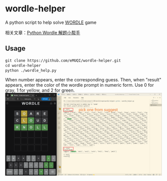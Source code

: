 # wordle-helper
A python script to help solve [WORDLE](https://www.nytimes.com/games/wordle/) game

相关文章：[Python Wordle 解题小帮手](https://wulu.zone/posts/Wordle-Python)

## Usage
```
git clone https://github.com/eMUQI/wordle-helper.git
cd wordle-helper
python ./wordle_help.py
```

When number appears, enter the corresponding guess.
Then, when "result" appears, enter the color of the wordle prompt in numeric form. Use 0 for gray, 1 for yellow, and 2 for green.
![usage](./img/usage.png)